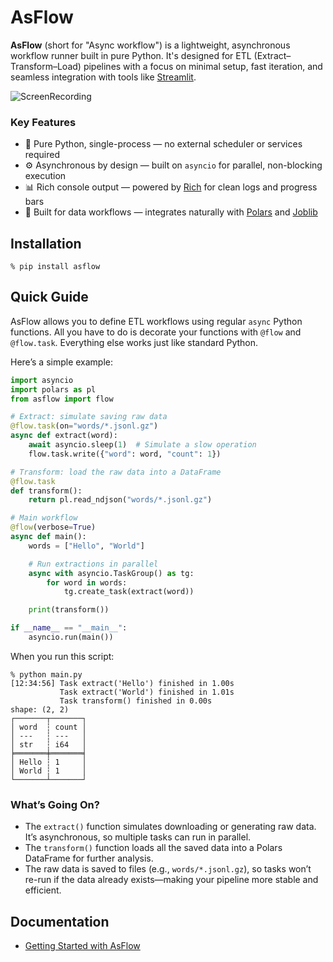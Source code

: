 # AsFlow

**AsFlow** (short for "Async workflow") is a lightweight, asynchronous workflow runner built in pure Python. It's designed for ETL (Extract–Transform–Load) pipelines with a focus on minimal setup, fast iteration, and seamless integration with tools like [Streamlit](https://streamlit.io).

![ScreenRecording](https://raw.githubusercontent.com/k24d/asflow/main/docs/assets/img/ScreenRecording.webp)

### Key Features

- 🐍 Pure Python, single-process — no external scheduler or services required
- ⚙️ Asynchronous by design — built on `asyncio` for parallel, non-blocking execution
- 📊 Rich console output — powered by [Rich](https://rich.readthedocs.io) for clean logs and progress bars
- 🔄 Built for data workflows — integrates naturally with [Polars](https://pola.rs) and [Joblib](https://joblib.readthedocs.io)

## Installation

```
% pip install asflow
```

## Quick Guide

AsFlow allows you to define ETL workflows using regular `async` Python functions. All you have to do is decorate your functions with `@flow` and `@flow.task`. Everything else works just like standard Python.

Here’s a simple example:

```python
import asyncio
import polars as pl
from asflow import flow

# Extract: simulate saving raw data
@flow.task(on="words/*.jsonl.gz")
async def extract(word):
    await asyncio.sleep(1)  # Simulate a slow operation
    flow.task.write({"word": word, "count": 1})

# Transform: load the raw data into a DataFrame
@flow.task
def transform():
    return pl.read_ndjson("words/*.jsonl.gz")

# Main workflow
@flow(verbose=True)
async def main():
    words = ["Hello", "World"]

    # Run extractions in parallel
    async with asyncio.TaskGroup() as tg:
        for word in words:
            tg.create_task(extract(word))

    print(transform())

if __name__ == "__main__":
    asyncio.run(main())
```

When you run this script:

```
% python main.py
[12:34:56] Task extract('Hello') finished in 1.00s
           Task extract('World') finished in 1.01s
           Task transform() finished in 0.00s
shape: (2, 2)
┌───────┬───────┐
│ word  ┆ count │
│ ---   ┆ ---   │
│ str   ┆ i64   │
╞═══════╪═══════╡
│ Hello ┆ 1     │
│ World ┆ 1     │
└───────┴───────┘
```

### What’s Going On?

- The `extract()` function simulates downloading or generating raw data. It’s asynchronous, so multiple tasks can run in parallel.
- The `transform()` function loads all the saved data into a Polars DataFrame for further analysis.
- The raw data is saved to files (e.g., `words/*.jsonl.gz`), so tasks won’t re-run if the data already exists—making your pipeline more stable and efficient.

## Documentation

- [Getting Started with AsFlow](docs/index.md)

